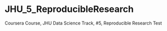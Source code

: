 # JHU_5_ReproducibleResearch
Coursera Course, JHU Data Science Track, #5, Reproducible Research
Test
